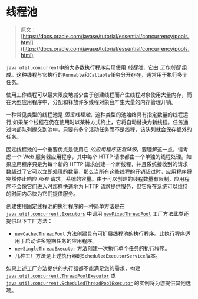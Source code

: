 # 线程池

> 原文： [https://docs.oracle.com/javase/tutorial/essential/concurrency/pools.html](https://docs.oracle.com/javase/tutorial/essential/concurrency/pools.html)

`java.util.concurrent`中的大多数执行程序实现使用 _线程池_，它由 _工作线程_ 组成。这种线程与它执行的`Runnable`和`Callable`任务分开存在，通常用于执行多个任务。

使用工作线程可以最大限度地减少由于创建线程而产生线程对象使用大量内存，而在大型应用程序中，分配和释放许多线程对象会产生大量的内存管理开销。

一种常见类型的线程池是 _固定线程池_。这种类型的池始终具有指定数量的线程运行;如果某个线程在仍在使用时以某种方式终止，它将自动替换为新线程。任务通过内部队列提交到池中，只要有多个活动任务而不是线程，该队列就会保存额外的任务。

固定线程池的一个重要优点是使用它 _的应用程序正常降级_。要理解这一点，请考虑一个 Web 服务器应用程序，其中每个 HTTP 请求都由一个单独的线程处理。如果应用程序只是为每个新的 HTTP 请求创建一个新线程，并且系统接收到的请求数超过了它可以立即处理的数量，那么当所有这些线程的开销超过时，应用程序将突然停止响应 _所有_ 请求。系统的容量。由于可以创建的线程数量有限制，应用程序不会像它们进入时那样快速地为 HTTP 请求提供服务，但它将在系统可以维持的时间内尽快为它们提供服务。

创建使用固定线程池的执行程序的一种简单方法是在 [`java.util.concurrent.Executors`](https://docs.oracle.com/javase/8/docs/api/java/util/concurrent/Executors.html) 中调用 [`newFixedThreadPool`](https://docs.oracle.com/javase/8/docs/api/java/util/concurrent/Executors.html#newFixedThreadPool-int-) 工厂方法此类还提供以下工厂方法：

*   [`newCachedThreadPool`](https://docs.oracle.com/javase/8/docs/api/java/util/concurrent/Executors.html#newCachedThreadPool-int-) 方法创建具有可扩展线程池的执行程序。此执行程序适用于启动许多短期任务的应用程序。
*   [`newSingleThreadExecutor`](https://docs.oracle.com/javase/8/docs/api/java/util/concurrent/Executors.html#newSingleThreadExecutor-int-) 方法创建一次执行单个任务的执行程序。
*   几种工厂方法是上述执行器的`ScheduledExecutorService`版本。

如果上述工厂方法提供的执行器都不能满足您的需求，构建 [`java.util.concurrent.ThreadPoolExecutor`](https://docs.oracle.com/javase/8/docs/api/java/util/concurrent/ThreadPoolExecutor.html) 或 [`java.util.concurrent.ScheduledThreadPoolExecutor`](https://docs.oracle.com/javase/8/docs/api/java/util/concurrent/ScheduledThreadPoolExecutor.html) 的实例将为您提供其他选项。
